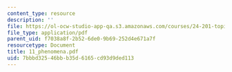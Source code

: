 ```yaml
---
content_type: resource
description: ''
file: https://ol-ocw-studio-app-qa.s3.amazonaws.com/courses/24-201-topics-in-the-history-of-philosophy-kant-fall-2005/7bbbd32546bbb35d6165cd93d9ded113_11_phenomena.pdf
file_type: application/pdf
parent_uid: f7038a8f-2b52-6de0-9b69-252d4e671a7f
resourcetype: Document
title: 11_phenomena.pdf
uid: 7bbbd325-46bb-b35d-6165-cd93d9ded113
---
```

